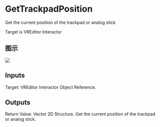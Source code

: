 # GetTrackpadPosition

Get the current position of the trackpad or analog stick

Target is VREditor Interactor

## 图示

![]($-20221218-21231089.png)

## Inputs

Target: VREditor Interactor Object Reference.  

## Outputs

Return Value: Vector 2D Structure. Get the current position of the trackpad or analog stick.

